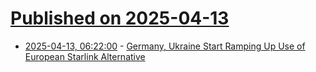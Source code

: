 # [Published on 2025-04-13](index.md)

* [2025-04-13, 06:22:00](https://soylentnews.org/article.pl?sid=25/04/13/033235&from=rss) - [Germany, Ukraine Start Ramping Up Use of European Starlink Alternative](https://soylentnews.org/article.pl?sid=25/04/13/033235&from=rss)

